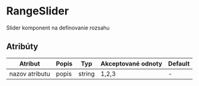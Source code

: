 RangeSlider
=========

Slider komponent na definovanie rozsahu

## Atribúty

| Atribut             | Popis          | Typ    | Akceptované odnoty               | Default |
|---------------------|----------------|--------|----------------------------------|---------|
| nazov atributu      | popis          | string | 1,2,3                            | -       |